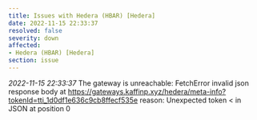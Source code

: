 ```yaml
---
title: Issues with Hedera (HBAR) [Hedera]
date: 2022-11-15 22:33:37
resolved: false
severity: down
affected:
- Hedera (HBAR) [Hedera]
section: issue
---
```


*2022-11-15 22:33:37* The gateway is unreachable: FetchError invalid json response body at https://gateways.kaffinp.xyz/hedera/meta-info?tokenId=tti_1d0df1e636c9cb8ffecf535e reason: Unexpected token < in JSON at position 0